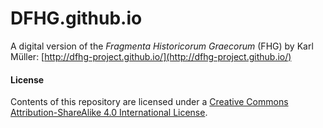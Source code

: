 # DFHG.github.io

A digital version of the <em>Fragmenta Historicorum Graecorum</em> (FHG) by Karl Müller: [http://dfhg-project.github.io/](http://dfhg-project.github.io/)

#### License
Contents of this repository are licensed under a [Creative Commons Attribution-ShareAlike 4.0 International License](https://creativecommons.org/licenses/by-sa/4.0/).
